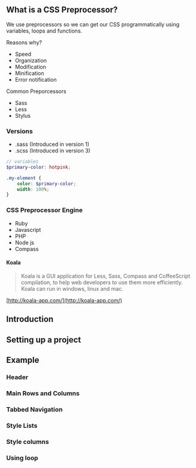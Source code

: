 ## What is a CSS Preprocessor?

We use preprocessors so we can get our CSS programmatically using variables, loops and functions.

Reasons why?

+ Speed
+ Organization
+ Modification
+ Minification
+ Error notification

Common Preporcessors

+ Sass
+ Less
+ Stylus

### Versions

+ .sass (Introduced in version 1)
+ .scss (Introduced in version 3)

```scss
// variables
$primary-color: hotpink;

.my-element {
    color: $primary-color;
    width: 100%;
}
```

### CSS Preprocessor Engine

+ Ruby
+ Javascript
+ PHP
+ Node js
+ Compass

#### Koala

> Koala is a GUI application for Less, Sass, Compass and CoffeeScript compilation, to help web developers to use them more efficiently. Koala can run in windows, linux and mac.

[http://koala-app.com/](http://koala-app.com/)

## Introduction

## Setting up a project

## Example

### Header

### Main Rows and Columns

### Tabbed Navigation

### Style Lists

### Style columns

### Using loop
